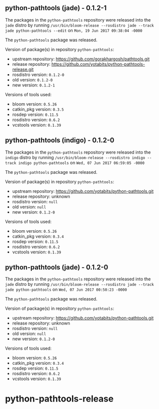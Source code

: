 ## python-pathtools (jade) - 0.1.2-1

The packages in the `python-pathtools` repository were released into the `jade` distro by running `/usr/bin/bloom-release --rosdistro jade --track jade python-pathtools --edit` on `Mon, 19 Jun 2017 09:38:04 -0000`

The `python-pathtools` package was released.

Version of package(s) in repository `python-pathtools`:

- upstream repository: https://github.com/gorakhargosh/pathtools.git
- release repository: https://github.com/yotabits/python-pathtools-release.git
- rosdistro version: `0.1.2-0`
- old version: `0.1.2-0`
- new version: `0.1.2-1`

Versions of tools used:

- bloom version: `0.5.26`
- catkin_pkg version: `0.3.5`
- rosdep version: `0.11.5`
- rosdistro version: `0.6.2`
- vcstools version: `0.1.39`


## python-pathtools (indigo) - 0.1.2-0

The packages in the `python-pathtools` repository were released into the `indigo` distro by running `/usr/bin/bloom-release --rosdistro indigo --track indigo python-pathtools` on `Wed, 07 Jun 2017 06:59:05 -0000`

The `python-pathtools` package was released.

Version of package(s) in repository `python-pathtools`:

- upstream repository: https://github.com/yotabits/python-pathtools.git
- release repository: unknown
- rosdistro version: `null`
- old version: `null`
- new version: `0.1.2-0`

Versions of tools used:

- bloom version: `0.5.26`
- catkin_pkg version: `0.3.4`
- rosdep version: `0.11.5`
- rosdistro version: `0.6.2`
- vcstools version: `0.1.39`


## python-pathtools (jade) - 0.1.2-0

The packages in the `python-pathtools` repository were released into the `jade` distro by running `/usr/bin/bloom-release --rosdistro jade --track jade python-pathtools` on `Wed, 07 Jun 2017 00:50:23 -0000`

The `python-pathtools` package was released.

Version of package(s) in repository `python-pathtools`:

- upstream repository: https://github.com/yotabits/python-pathtools.git
- release repository: unknown
- rosdistro version: `null`
- old version: `null`
- new version: `0.1.2-0`

Versions of tools used:

- bloom version: `0.5.26`
- catkin_pkg version: `0.3.4`
- rosdep version: `0.11.5`
- rosdistro version: `0.6.2`
- vcstools version: `0.1.39`


# python-pathtools-release
